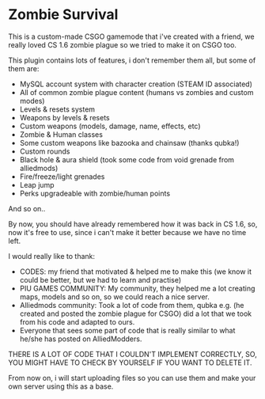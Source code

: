 # Zombie Survival
 
This is a custom-made CSGO gamemode that i've created with a friend, we really loved CS 1.6 zombie plague so we tried to make it on CSGO too.

This plugin contains lots of features, i don't remember them all, but some of them are:

- MySQL account system with character creation (STEAM ID associated)
- All of common zombie plague content (humans vs zombies and custom modes)
- Levels & resets system
- Weapons by levels & resets
- Custom weapons (models, damage, name, effects, etc)
- Zombie & Human classes
- Some custom weapons like bazooka and chainsaw (thanks qubka!)
- Custom rounds
- Black hole & aura shield (took some code from void grenade from alliedmods)
- Fire/freeze/light grenades
- Leap jump
- Perks upgradeable with zombie/human points

And so on..

By now, you should have already remembered how it was back in CS 1.6, so, now it's free to use, since i can't make it better because we have no time left.

I would really like to thank:
- CODES: my friend that motivated & helped me to make this (we know it could be better, but we had to learn and practise)
- PIU GAMES COMMUNITY: My community, they helped me a lot creating maps, models and so on, so we could reach a nice server.
- Alliedmods community: Took a lot of code from them, qubka e.g. (he created and posted the zombie plague for CSGO) did a lot that we took from his code and adapted to ours.
- Everyone that sees some part of code that is really similar to what he/she has posted on AlliedModders.

THERE IS A LOT OF CODE THAT I COULDN'T IMPLEMENT CORRECTLY, SO, YOU MIGHT HAVE TO CHECK BY YOURSELF IF YOU WANT TO DELETE IT.

From now on, i will start uploading files so you can use them and make your own server using this as a base.

